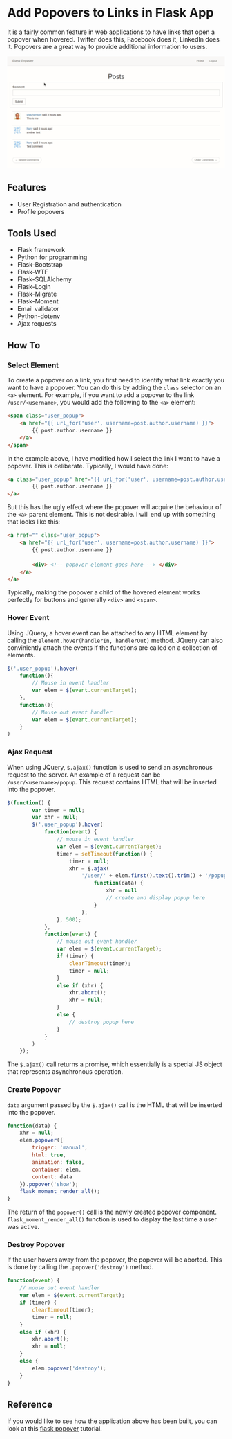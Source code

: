 # Add Popovers to Links in Flask App

It is a fairly common feature in web applications to have links that open a popover when hovered. Twitter does this, Facebook does it, LinkedIn does it. Popovers are a great way to provide additional information to users.

![Popover](app/static/images/flask_popovers.gif)

## Features

- User Registration and authentication
- Profile popovers

## Tools Used

- Flask framework
- Python for programming
- Flask-Bootstrap
- Flask-WTF
- Flask-SQLAlchemy
- Flask-Login
- Flask-Migrate
- Flask-Moment
- Email validator
- Python-dotenv
- Ajax requests

## How To

### Select Element

To create a popover on a link, you first need to identify what link exactly you want to have a popover. You can do this by adding the `class` selector on an `<a>` element. For example, if you want to add a popover to the link `/user/<username>`, you would add the following to the `<a>` element:

```html
<span class="user_popup">
    <a href="{{ url_for('user', username=post.author.username) }}">
        {{ post.author.username }}
    </a>
</span>
```

In the example above, I have modified how I select the link I want to have a popover. This is deliberate. Typically, I would have done:

```html
<a class="user_popup" href="{{ url_for('user', username=post.author.username) }}">
        {{ post.author.username }}
</a>
```

But this has the ugly effect where the popover will acquire the behaviour of the `<a>` parent element. This is not desirable. I will end up with something that looks like this:

```html
<a href="" class="user_popup">
    <a href="{{ url_for('user', username=post.author.username) }}">
        {{ post.author.username }}

        <div> <!-- popover element goes here --> </div>
    </a>
</a>
```

Typically, making the popover a child of the hovered element works perfectly for buttons and generally `<div>` and `<span>`.

### Hover Event

Using JQuery, a hover event can be attached to any HTML element by calling the `element.hover(handlerIn, handlerOut)` method. JQuery can also conviniently attach the events if the functions are called on a collection of elements.

```js
$('.user_popup').hover(
    function(){
        // Mouse in event handler
        var elem = $(event.currentTarget);
    },
    function(){
        // Mouse out event handler
        var elem = $(event.currentTarget);
    }
)
```

### Ajax Request

When using JQuery, `$.ajax()` function is used to send an asynchronous request to the server. An example of a request can be `/user/<username>/popup`. This request contains HTML that will be inserted  into the popover.

```js
$(function() {
        var timer = null;
        var xhr = null;
        $('.user_popup').hover(
            function(event) {
                // mouse in event handler
                var elem = $(event.currentTarget);
                timer = setTimeout(function() {
                    timer = null;
                    xhr = $.ajax(
                        '/user/' + elem.first().text().trim() + '/popup').done(
                            function(data) {
                                xhr = null
                                // create and display popup here
                            }
                        );
                }, 500);
            },
            function(event) {
                // mouse out event handler
                var elem = $(event.currentTarget);
                if (timer) {
                    clearTimeout(timer);
                    timer = null;
                }
                else if (xhr) {
                    xhr.abort();
                    xhr = null;
                }
                else {
                    // destroy popup here
                }
            }
        )
    });
```

The `$.ajax()` call returns a promise, which essentially is a special JS object that represents asynchronous operation.

### Create Popover

`data` argument passed by the `$.ajax()` call is the HTML that will be inserted into the popover.

```js
function(data) {
    xhr = null;
    elem.popover({
        trigger: 'manual',
        html: true,
        animation: false,
        container: elem,
        content: data
    }).popover('show');
    flask_moment_render_all();
}
```
The return of the `popover()` call is the newly created popover component. `flask_moment_render_all()` function is used to display the last time a user was active.

### Destroy Popover

If the user hovers away from the popover, the popover will be aborted. This is done by calling the `.popover('destroy')` method.

```js
function(event) {
    // mouse out event handler
    var elem = $(event.currentTarget);
    if (timer) {
        clearTimeout(timer);
        timer = null;
    }
    else if (xhr) {
        xhr.abort();
        xhr = null;
    }
    else {
        elem.popover('destroy');
    }
}
```

## Reference

If you would like to see how the application above has been built, you can look at this [flask popover](https://github.com/GitauHarrison/notes/blob/master/flask_popover.md) tutorial.